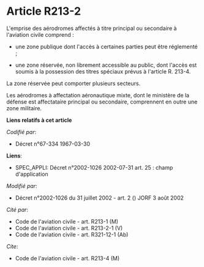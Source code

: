 # Article R213-2

L'emprise des aérodromes affectés à titre principal ou secondaire à l'aviation civile comprend :

- une zone publique dont l'accès à certaines parties peut être réglementé ;

- une zone réservée, non librement accessible au public, dont l'accès est soumis à la possession des titres spéciaux prévus à
l'article R. 213-4.

La zone réservée peut comporter plusieurs secteurs.

Les aérodromes à affectation aéronautique mixte, dont le ministère de la défense est affectataire principal ou secondaire,
comprennent en outre une zone militaire.

**Liens relatifs à cet article**

_Codifié par_:

  - Décret n°67-334 1967-03-30

**Liens**:

  - SPEC_APPLI: Décret n°2002-1026 2002-07-31 art. 25 : champ d'application

_Modifié par_:

  - Décret n°2002-1026 du 31 juillet 2002 - art. 2 () JORF 3 août 2002

_Cité par_:

  - Code de l'aviation civile - art. R213-1 (M)
  - Code de l'aviation civile - art. R213-2-1 (V)
  - Code de l'aviation civile - art. R321-12-1 (Ab)

_Cite_:

  - Code de l'aviation civile - art. R213-4 (M)
